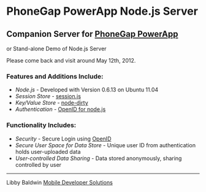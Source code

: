 # PhoneGap PowerApp Node.js Server

## Companion Server for [PhoneGap PowerApp](https://github.com/libbybaldwin/phonegap-powerapp)
or Stand-alone Demo of Node.js Server

Please come back and visit around May 12th, 2012.

### Features and Additions Include:

* *Node.js* - Developed with Version 0.6.13 on Ubuntu 11.04
* *Session Store* - [session.js](https://github.com/Marak/session.js)
* *Key/Value Store* - [node-dirty](https://github.com/felixge/node-dirty)
* *Authentication* - [OpenID for node.js](https://github.com/havard/node-openid)

### Functionality Includes:

* *Security* - Secure Login using [OpenID](http://openid.net/)
* *Secure User Space for Data Store* - Unique user ID from authentication holds user-uploaded data
* *User-controlled Data Sharing* - Data stored anonymously, sharing controlled by user

------

Libby Baldwin
[Mobile Developer Solutions](http://www.mobiledevelopersolutions.com)

